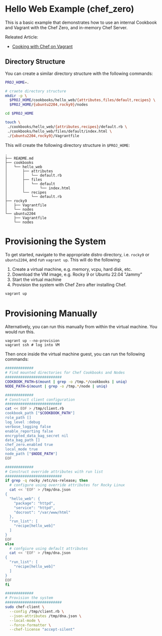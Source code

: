 # Hello Web Example (chef_zero)

This is a basic example that demonstrates how to use an internal Cookbook and Vagrant with the Chef Zero, and in-memory Chef Server.

Releated Article:
  * [Cooking with Chef on Vagrant](https://medium.com/@joachim8675309/cooking-with-chef-on-vagrant-fd5264569448)

## Directory Structure

You can create a similar directory structure with the following commands:

```bash
PROJ_HOME=.

# craete directory structure
mkdir -p \
  $PROJ_HOME/cookbooks/hello_web/{attributes,files/default,recipes} \
  $PROJ_HOME/{ubuntu2204,rocky9}/nodes

cd $PROJ_HOME

touch \
 ./cookbooks/hello_web/{attributes,recipes}/default.rb \
 ./cookbooks/hello_web/files/default/index.html \
 ./{ubuntu2204,rocky9}/Vagrantfile
```

This will create the following directory structure in `$PROJ_HOME`:

```
.
├── README.md
├── cookbooks
│   └── hello_web
│       ├── attributes
│       │   └── default.rb
│       ├── files
│       │   └── default
│       │       └── index.html
│       └── recipes
│           └── default.rb
├── rocky9
│   ├── Vagrantfile
│   └── nodes
└── ubuntu2204
    ├── Vagrantfile
    └── nodes
```

# Provisioning the System

To get started, navigate to the appropriate distro directory, i.e. `rocky9` or `ubuntu2204`, and run `vagrant up`.  This will do the following:


1. Create a virtual machine, e.g. memory, vcpu, hard disk, etc.
2. Download the VM image, e.g. Rocky 9 or Ubuntu 22.04 "Jammy"
3. Start the virtual machine
4. Provision the system with Chef Zero after installing Chef.

```bash
vagrant up
```

# Provisioning Manually

Alternatively, you can run this manually from within the virtual machine. You would run this.

```shell
vagrant up --no-provision
vagrant ssh # log into VM
```

Then once inside the virtual machine guest, you can run the following commands:

```bash
#############
# Find mounted directories for Chef Cookbooks and Nodes
##########################
COOKBOOK_PATH=$(mount | grep -o /tmp.*/cookbooks | uniq)
NODE_PATH=$(mount | grep -o /tmp.*/node | uniq)

#############
# Construct client configuration
##########################
cat << EOF > /tmp/client.rb
cookbook_path ["$COOKBOOK_PATH"]
role_path []
log_level :debug
verbose_logging false
enable_reporting false
encrypted_data_bag_secret nil
data_bag_path []
chef_zero.enabled true
local_mode true
node_path ["$NODE_PATH"]
EOF

#############
# Construct override attributes with run list
##########################
if grep -q rocky /etc/os-release; then
  # configure using override attributes for Rocky Linux
  cat << 'EOF' > /tmp/dna.json
{
  "hello_web": {
    "package": "httpd",
    "service": "httpd",
    "docroot": "/var/www/html"
  },
  "run_list": [
    "recipe[hello_web]"
  ]
}
EOF
else
  # confgiure using default attributes
  cat << 'EOF' > /tmp/dna.json
{
  "run_list": [
    "recipe[hello_web]"
  ]
}
EOF
fi

#############
# Provision the system
##########################
sudo chef-client \
  --config /tmp/client.rb \
  --json-attributes /tmp/dna.json \
  --local-mode \
  --force-formatter \
  --chef-license "accept-silent"
```